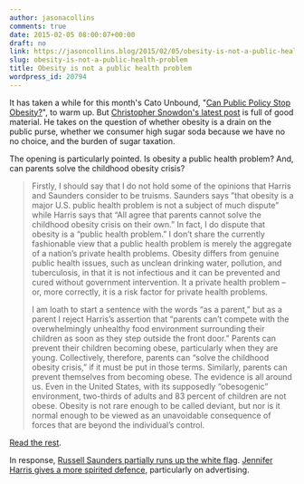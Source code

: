 ```yaml
---
author: jasonacollins
comments: true
date: 2015-02-05 08:00:07+00:00
draft: no
link: https://jasoncollins.blog/2015/02/05/obesity-is-not-a-public-health-problem/
slug: obesity-is-not-a-public-health-problem
title: Obesity is not a public health problem
wordpress_id: 20794
---
```


It has taken a while for this month's Cato Unbound, "[Can Public Policy Stop Obesity?](http://www.cato-unbound.org/issues/january-2015/can-public-policy-stop-obesity)", to warm up. But [Christopher Snowdon's latest post](http://www.cato-unbound.org/2015/01/27/christopher-snowdon/slippery-slope-food-regulations) is full of good material. He takes on the question of whether obesity is a drain on the public purse, whether we consumer high sugar soda because we have no no choice, and the burden of sugar taxation.

The opening is particularly pointed. Is obesity a public health problem? And, can parents solve the childhood obesity crisis?


<blockquote>Firstly, I should say that I do not hold some of the opinions that Harris and Saunders consider to be truisms. Saunders says ”that obesity is a major U.S. public health problem is not a subject of much dispute” while Harris says that “All agree that parents cannot solve the childhood obesity crisis on their own.” In fact, I do dispute that obesity is a “public health problem.” I don’t share the currently fashionable view that a public health problem is merely the aggregate of a nation’s private health problems. Obesity differs from genuine public health issues, such as unclean drinking water, pollution, and tuberculosis, in that it is not infectious and it can be prevented and cured without government intervention. It a private health problem – or, more correctly, it is a risk factor for private health problems.

I am loath to start a sentence with the words “as a parent,” but as a parent I reject Harris’s assertion that “parents can’t compete with the overwhelmingly unhealthy food environment surrounding their children as soon as they step outside the front door.” Parents can prevent their children becoming obese, particularly when they are young. Collectively, therefore, parents can “solve the childhood obesity crisis,” if it must be put in those terms. Similarly, parents can prevent themselves from becoming obese. The evidence is all around us. Even in the United States, with its supposedly “obesogenic” environment, two-thirds of adults and 83 percent of children are not obese. Obesity is not rare enough to be called deviant, but nor is it normal enough to be viewed as an unavoidable consequence of forces that are beyond the individual’s control.</blockquote>


[Read the rest](http://www.cato-unbound.org/2015/01/27/christopher-snowdon/slippery-slope-food-regulations).

In response, [Russell Saunders partially runs up the white flag](http://www.cato-unbound.org/2015/02/02/russell-saunders/some-replies-public-health-obesity). [Jennifer Harris gives a more spirited defence](http://www.cato-unbound.org/2015/02/03/jennifer-harris/welcome-obesogenic-environment), particularly on advertising.
